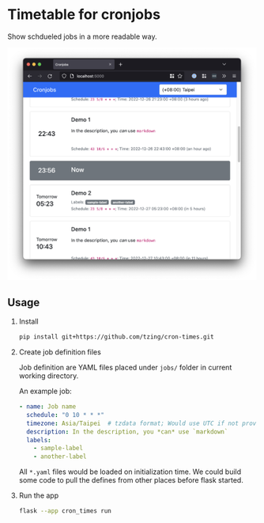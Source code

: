 # Timetable for cronjobs

Show schdueled jobs in a more readable way.

![screenshot](./screenshot.png)


## Usage

1. Install

   ```bash
   pip install git+https://github.com/tzing/cron-times.git
   ```

2. Create job definition files

   Job definition are YAML files placed under `jobs/` folder in current working directory.

   An example job:

   ```yaml
   - name: Job name
     schedule: "0 10 * * *"
     timezone: Asia/Taipei  # tzdata format; Would use UTC if not provided
     description: In the description, you *can* use `markdown`
     labels:
       - sample-label
       - another-label
   ```

   All `*.yaml` files would be loaded on initialization time.
   We could build some code to pull the defines from other places before flask started.

4. Run the app

   ```bash
   flask --app cron_times run
   ```
